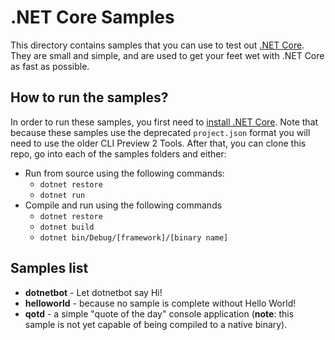 # .NET Core Samples

This directory contains samples that you can use to test out [.NET Core](http://dotnet.github.io). They are small and simple, and are used to get your feet wet with .NET Core as fast as possible. 

## How to run the samples?

In order to run these samples, you first need to [install .NET Core](http://dotnet.github.io/getting-started/). Note that because these samples use the deprecated `project.json` format you will need to use the older CLI Preview 2 Tools. After that, you can clone this repo, go into each of the samples folders and either:

* Run from source using the following commands:
	* `dotnet restore`
	* `dotnet run`
* Compile and run using the following commands
	* `dotnet restore`
	* `dotnet build`
	* `dotnet bin/Debug/[framework]/[binary name]`

## Samples list

* **dotnetbot** - Let dotnetbot say Hi!
* **helloworld** - because no sample is complete without Hello World!
* **qotd** - a simple "quote of the day" console application (**note**: this sample is not yet capable of being compiled to a native binary).
